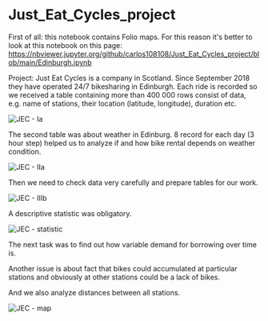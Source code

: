 # Just_Eat_Cycles_project

First of all: this notebook contains Folio maps. For this reason it's better to look at this notebook on this page: https://nbviewer.jupyter.org/github/carlos108108/Just_Eat_Cycles_project/blob/main/Edinburgh.ipynb


Project:
Just Eat Cycles is a company in Scotland. Since September 2018 they have operated 24/7 bikesharing in Edinburgh. Each ride is recorded so we received a table containing more than 400 000 rows consist of data, e.g. name of stations, their location (latitude, longitude), duration etc.



![JEC - Ia](https://user-images.githubusercontent.com/75171974/129173626-8f8cca55-060e-4f65-b4a3-4565d8fba85b.png)



The second table was about weather in Edinburg. 8 record for each day (3 hour step) helped us to analyze if and how bike rental depends on weather condition.



![JEC - IIa](https://user-images.githubusercontent.com/75171974/129174511-59115119-b94f-43da-8ba5-fb212aa4b55d.png)




Then we need to check data very carefully and prepare tables for our work.



![JEC - IIIb](https://user-images.githubusercontent.com/75171974/129177549-5d2e6e91-36eb-470e-825d-d6ab51864052.png)




A descriptive statistic was obligatory.



![JEC - statistic](https://user-images.githubusercontent.com/75171974/129178183-748f7e73-3278-489c-8ea4-f481806ea16d.png)




The next task was to find out how variable demand for borrowing over time is.

Another issue is about fact that bikes could accumulated at particular stations and obviously at other stations could be a lack of bikes.

And we also analyze distances between all stations.

![JEC - map](https://user-images.githubusercontent.com/75171974/129179220-857f8543-071c-4ba0-a7fe-87fe871501aa.png)


